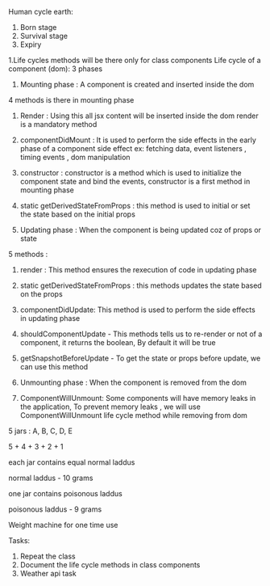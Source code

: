 Human cycle earth:

1. Born stage
2. Survival stage
3. Expiry

1.Life cycles methods will be there only for class components
Life cycle of a component (dom):
3 phases

1. Mounting phase : A component is created and inserted inside the dom

4 methods is there in mounting phase

1. Render : Using this all jsx content will be inserted inside the dom
   render is a mandatory method
2. componentDidMount : It is used to perform the side effects in the early phase of a component side effect ex: fetching data, event listeners , timing events , dom manipulation
3. constructor : constructor is a method which is used to initialize the component state and bind the events, constructor is a first method in mounting phase
4. static getDerivedStateFromProps : this method is used to initial or set the state based on the initial props

5. Updating phase : When the component is being updated coz of props or state

5 methods :

1. render : This method ensures the rexecution of code in updating phase
2. static getDerivedStateFromProps : this methods updates the state based on the props
3. componentDidUpdate: This method is used to perform the side effects in updating phase
4. shouldComponentUpdate - This methods tells us to re-render or not of a component,
   it returns the boolean, By default it will be true
5. getSnapshotBeforeUpdate - To get the state or props before update, we can use this method

6. Unmounting phase : When the component is removed from the dom

7. ComponentWillUnmount: Some components will have memory leaks in the application, To prevent memory leaks , we will use ComponentWillUnmount life cycle method while removing from dom

5 jars :
A, B, C, D, E

5 + 4 + 3 + 2 + 1

each jar contains equal normal laddus

normal laddus - 10 grams

one jar contains poisonous laddus

poisonous laddus - 9 grams

Weight machine for one time use

Tasks:

1. Repeat the class
2. Document the life cycle methods in class components
3. Weather api task

